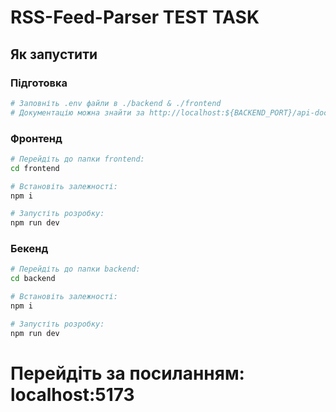 # RSS-Feed-Parser TEST TASK

## Як запустити

### Підготовка

```bash
# Заповніть .env файли в ./backend & ./frontend
# Документацію можна знайти за http://localhost:${BACKEND_PORT}/api-docs/
```

### Фронтенд

```bash
# Перейдіть до папки frontend:
cd frontend

# Встановіть залежності:
npm i

# Запустіть розробку:
npm run dev
```

### Бекенд

```bash
# Перейдіть до папки backend:
cd backend

# Встановіть залежності:
npm i

# Запустіть розробку:
npm run dev

```

# Перейдіть за посиланням: localhost:5173
